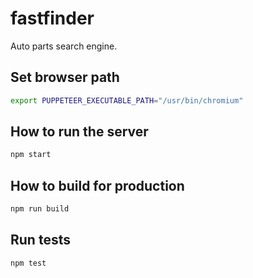 # fastfinder

Auto parts search engine.

## Set browser path

```sh
export PUPPETEER_EXECUTABLE_PATH="/usr/bin/chromium"
```

## How to run the server

```sh
npm start
```

## How to build for production

```sh
npm run build
```

## Run tests

```sh
npm test
```
